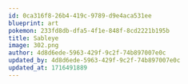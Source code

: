 ```yaml
---
id: 0ca316f8-26b4-419c-9789-d9e4aca531ee
blueprint: art
pokemon: 233fd8db-dfa5-4f1e-848f-8cd2221b195b
title: Sableye
image: 302.png
author: 4d8d6ede-5963-429f-9c2f-74b897007e0c
updated_by: 4d8d6ede-5963-429f-9c2f-74b897007e0c
updated_at: 1716491889
---
```

